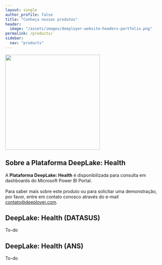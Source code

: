 ```yaml
---
layout: single
author_profile: false
title: "Conheça nossos produtos"
header:
  image: "/assets/images/deeployer-website-headers-portfolio.png"
permalink: /products/
sidebar:
  nav: "products"
---
```


<img src="https://deeployer.com.br/assets/images/deeployer-logo-deeplake.png" style="width: 300px" />

## Sobre a Plataforma DeepLake: Health

A **Plataforma DeepLake: Health** é disponibilizada para consulta em dashboards do Microsoft Power BI Portal. 
<br /><br />
Para saber mais sobre este produto ou para solicitar uma demonstração, por favor, entre em contato conosco através do e-mail <a href="mailto:contato@deeployer.com?subject=Solicitação de demonstração do DeepLake: Health&body=Olá, gostaria de solicitar uma demonstração do DeepLake: Health.">contato@deeployer.com</a>.

## DeepLake: Health (DATASUS)

To-do

## DeepLake: Health (ANS)

To-do
